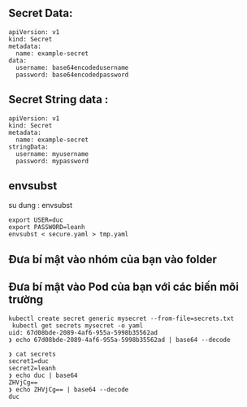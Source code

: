 ## Secret Data:

```
apiVersion: v1
kind: Secret
metadata:
  name: example-secret
data:
  username: base64encodedusername
  password: base64encodedpassword

```

## Secret String data :

```
apiVersion: v1
kind: Secret
metadata:
  name: example-secret
stringData:
  username: myusername
  password: mypassword

```

## envsubst

su dung : envsubst

```
export USER=duc
export PASSWORD=leanh
envsubst < secure.yaml > tmp.yaml
```

## Đưa bí mật vào nhóm của bạn vào folder

## Đưa bí mật vào Pod của bạn với các biến môi trường

```
kubectl create secret generic mysecret --from-file=secrets.txt
 kubectl get secrets mysecret -o yaml
uid: 67d08bde-2089-4af6-955a-5998b35562ad
❯ echo 67d08bde-2089-4af6-955a-5998b35562ad | base64 --decode
```

```
❯ cat secrets
secret1=duc
secret2=leanh
❯ echo duc | base64
ZHVjCg==
❯ echo ZHVjCg== | base64 --decode
duc
```
